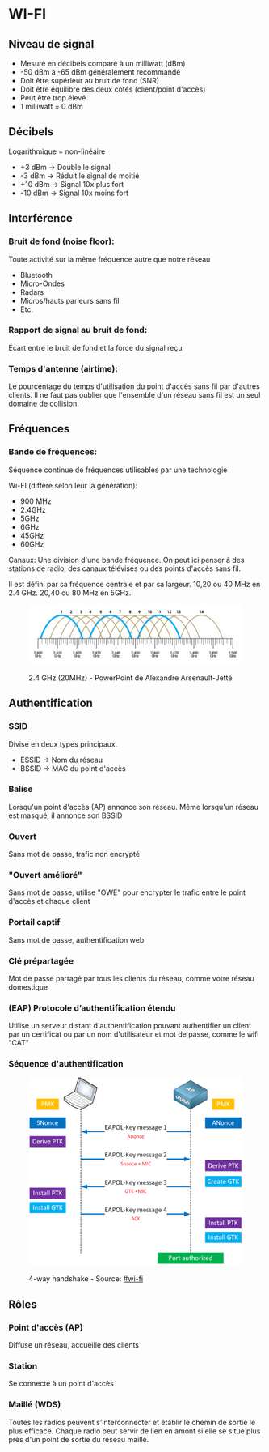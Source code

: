 # WI-FI



## Niveau de signal

* Mesuré en décibels comparé à un milliwatt (dBm)
* \-50 dBm à -65 dBm généralement recommandé
* Doit être supérieur au bruit de fond (SNR)
* Doit être équilibré des deux cotés (client/point d'accès)
* Peut être trop élevé
* 1 milliwatt = 0 dBm&#x20;

## Décibels

Logarithmique = non-linéaire

* \+3 dBm -> Double le signal
* \-3 dBm -> Réduit le signal de moitié
* \+10 dBm -> Signal 10x plus fort
* \-10 dBm -> Signal 10x moins fort

## Interférence

### Bruit de fond (noise floor):

Toute activité sur la même fréquence autre que notre réseau

* Bluetooth
* Micro-Ondes
* Radars
* Micros/hauts parleurs sans fil
* Etc.

### Rapport de signal au bruit de fond:

Écart entre le bruit de fond et la force du signal reçu&#x20;

### Temps d'antenne (airtime):

Le pourcentage du temps d'utilisation du point d'accès sans fil par d'autres clients. Il ne faut pas oublier que l'ensemble d'un réseau sans fil est un seul domaine de collision.



## Fréquences

### Bande de fréquences:

Séquence continue de fréquences utilisables par une technologie&#x20;

Wi-FI (diffère selon leur la génération):

* 900 MHz
* 2.4GHz
* 5GHz
* 6GHz
* 45GHz
* 60GHz

Canaux: Une division d'une bande fréquence. On peut ici penser à des stations de radio, des canaux télévisés ou des points d'accès sans fil.

Il est défini par sa fréquence centrale et par sa largeur. 10,20 ou 40 MHz en 2.4 GHz. 20,40 ou 80 MHz en 5GHz.

<figure><img src="../../../.gitbook/assets/image (1).png" alt=""><figcaption><p>2.4 GHz (20MHz) - PowerPoint de Alexandre Arsenault-Jetté</p></figcaption></figure>

## Authentification

### SSID&#x20;

Divisé en deux types principaux.

* ESSID -> Nom du réseau
* BSSID -> MAC du point d'accès

### Balise

Lorsqu'un point d'accès (AP) annonce son réseau. Même lorsqu'un réseau est masqué, il annonce son BSSID

### Ouvert

Sans mot de passe, trafic non encrypté

### "Ouvert amélioré"

Sans mot de passe, utilise "OWE" pour encrypter le trafic entre le point d'accès et chaque client

### Portail captif

Sans mot de passe, authentification web

### Clé prépartagée

Mot de passe partagé par tous les clients du réseau, comme votre réseau domestique

### (EAP) Protocole d’authentification étendu &#x20;

Utilise un serveur distant d'authentification pouvant authentifier un client par un certificat ou par un nom d'utilisateur et mot de passe, comme le wifi "CAT"

### Séquence d'authentification

<figure><img src="../../../.gitbook/assets/wpa-4-way-handshake-workflow.png" alt=""><figcaption><p>4-way handshake - Source: <a data-mention href="../../../sources.md#wi-fi">#wi-fi</a></p></figcaption></figure>

## Rôles

### Point d'accès (AP)

Diffuse un réseau, accueille des clients

### Station

Se connecte à un point d'accès

### Maillé (WDS)

Toutes les radios peuvent s'interconnecter et établir le chemin de sortie le plus efficace. Chaque radio peut servir de lien en amont si elle se situe plus près d'un point de sortie du réseau maillé.

